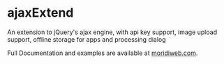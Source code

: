 # ajaxExtend
An extension to jQuery's ajax engine, with api key support, image upload support, offline storage for apps and processing dialog

Full Documentation and examples are available at [moridiweb.com](http://moridiweb.com/ajaxExtend.html).